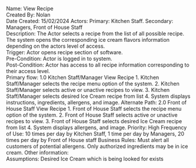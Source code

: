 Name: View Recipe  
Created By: Nolan  
Date Created: 15/02/2024
Actors: Primary: Kitchen Staff. Secondary: Managers, Front of House Staff  
Description: The Actor selects a recipe from the list of all possible recipe.
The system opens the corresponding ice cream flavors information depending on the actors level of access.  
Trigger: Actor opens recipe section of software.  
Pre-Condition: Actor is logged in to system.  
Post-Condition: Actor has access to all recipe information corresponding to their access level.  
Primary flow: 1.0 Kitchen Staff/Manager View Recipe  1. Kitchen Staff/Manager selects the recipe menu option of the system.  2. Kitchen Staff/Manager selects active or unactive recipes to view.  3. Kitchen Staff/Manager selects desired Ice Cream recipe from list  4. System displays instructions, ingredients, allergens, and image.
Alternate Path: 2.0 Front of House Staff View Recipe  1. Front of House Staff selects the recipe menu option of the system.  2. Front of House Staff selects active or unactive recipes to view.  3. Front of House Staff selects desired Ice Cream recipe from list  4. System displays allergens, and image.
Priority: High
Frequency of Use: 10 times per day by Kitchen Staff, 1 time per day by Managers, 20 times per day by Front of House staff
Business Rules:  Must alert all customers of potential allergens. Only authorized ingredients may be in ice cream.
Other information:  
Assumptions: Desired Ice Cream which is being looked for exists

